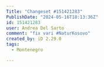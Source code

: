 ```yaml
---
Title: "Changeset #151421283"
PublishDate: "2024-05-16T18:13:36Z"
id: 151421283
user: Andrea Del Sarto
comment: "fix vari #NaturKosovo"
created_by: iD 2.29.0
tags:
  - Montenegro

---
```

